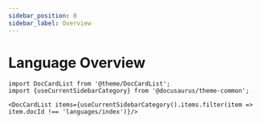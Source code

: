 ```yaml
---
sidebar_position: 0
sidebar_label: Overview
---
```


# Language Overview

```mdx-code-block
import DocCardList from '@theme/DocCardList';
import {useCurrentSidebarCategory} from '@docusaurus/theme-common';

<DocCardList items={useCurrentSidebarCategory().items.filter(item => item.docId !== 'languages/index')}/>
```
